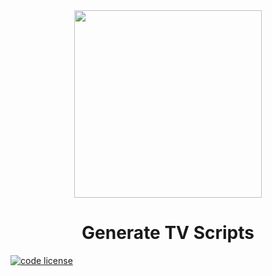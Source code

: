 <div align="center">
  <a href="https://github.com/iamrajiv/Generate-TV-Scripts">
    <img
      src="https://s3.amazonaws.com/video.udacity-data.com/topher/2018/October/5bbaed49_project-3-lesson/project-3-lesson.jpg"
      height="300"
      width="300px"
    />
  </a>
  <br />
  <h1>Generate TV Scripts</h1>
</div>

[![code license](https://img.shields.io/badge/license-mit-blue.svg?longCache=true&style=for-the-badge)](https://choosealicense.com/licenses/mit/)
